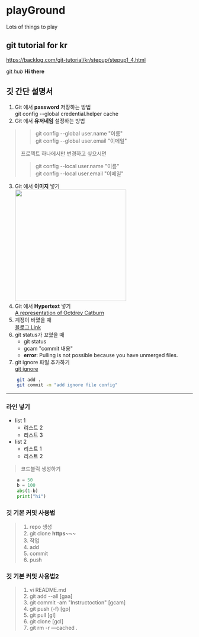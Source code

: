 # playGround
Lots of things to play

## git tutorial for kr
https://backlog.com/git-tutorial/kr/stepup/stepup1_4.html

git _hub_ **Hi there**

## 깃 간단 설명서
1. Git 에서 **password** 저장하는 방법  
git config --global credential.helper cache 
2. Git 에서 **유저네임** 설정하는 방법
>
>>git config --global user.name "이름"  
>>git config --global user.email "이메일"
>
>프로젝트 하나에서만 변경하고 싶으시면
>
>>git config --local user.name "이름"  
>>git config --local user.email "이메일"
>

3. Git 에서 **이미지** 넣기  
    <img src="http://octodex.github.com/images/octdrey-catburn.jpg" width="300">
4. Git 에서 **Hypertext** 넣기  
    [A representation of Octdrey Catburn](http://octodex.github.com/)
5. 계정이 바꼈을 때  
[블로그 Link](http://recoveryman.tistory.com/392)
6. git status가 꼬였을 때  
    * git status
    * gcam "commit 내용"
    - **error**: Pulling is not possible because you have unmerged files.
7. git ignore 파일 추가하기  
[git ignore](http://rapapa.net/?p=85)
```bash
    git add .
    git commit -m "add ignore file config"
```
 
***
### 라인 넣기

* list 1
    - 리스트 2
    - 리스트 3
* list 2
    * 리스트 1
    * 리스트 2

> 코드블럭 생성하기
```python
    a = 50
    b = 100
    abs(1-b)
    print("hi")
```

### 깃 **기본 커밋** 사용법
>1. repo 생성
>2. git clone **https~~~**
>3. 작업
>4. add
>5. commit
>6. push

### 깃 **기본 커밋** 사용법2
>1. vi README.md
>2. git add --all [gaa]
>3. git commit -am "Instructoction" [gcam]
>4. git push (-f) [gp]
>5. git pull [gl]
>6. git clone [gcl]
>7. git rm -r —cached .
